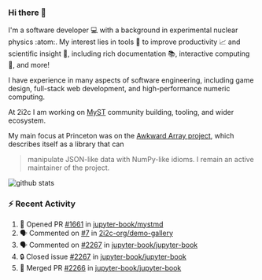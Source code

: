 ### Hi there 👋 

I'm a software developer 💻 with a background in experimental nuclear physics :atom:. My interest lies in tools :wrench: to improve productivity :chart_with_upwards_trend: and scientific insight :telescope:, including rich documentation 📚, interactive computing 🧮, and more! 

I have experience in many aspects of software engineering, including game design, full-stack web development, and high-performance numeric computing. 

At 2i2c I am working on [MyST](https://github.com/jupyter-book/mystmd) community building, tooling, and wider ecosystem. 

My main focus at Princeton was on the [Awkward Array project](awkward-array.org/), which describes itself as a library that can 
> manipulate JSON-like data with NumPy-like idioms. I remain an active maintainer of the project. 

![github stats](https://github-readme-stats.vercel.app/api?username=agoose77&show_icons=true&hide_rank=true&hide_title=true&bg_color=30,e76445,904e95&text_color=efe3ec&icon_color=efe3ec)
<!--
**agoose77/agoose77** is a ✨ _special_ ✨ repository because its `README.md` (this file) appears on your GitHub profile.

Here are some ideas to get you started:

- 🔭 I’m currently working on ...
- 🌱 I’m currently learning ...
- 👯 I’m looking to collaborate on ...
- 🤔 I’m looking for help with ...
- 💬 Ask me about ...
- 📫 How to reach me: ...
- 😄 Pronouns: ...
- ⚡ Fun fact: ...
-->

### :zap: Recent Activity

<!--START_SECTION:activity-->
1. 💪 Opened PR [#1661](https://github.com/jupyter-book/mystmd/pull/1661) in [jupyter-book/mystmd](https://github.com/jupyter-book/mystmd)
2. 🗣 Commented on [#7](https://github.com/2i2c-org/demo-gallery/issues/7#issuecomment-2489032674) in [2i2c-org/demo-gallery](https://github.com/2i2c-org/demo-gallery)
3. 🗣 Commented on [#2267](https://github.com/jupyter-book/jupyter-book/issues/2267#issuecomment-2488750826) in [jupyter-book/jupyter-book](https://github.com/jupyter-book/jupyter-book)
4. 🔒 Closed issue [#2267](https://github.com/jupyter-book/jupyter-book/issues/2267) in [jupyter-book/jupyter-book](https://github.com/jupyter-book/jupyter-book)
5. 🎉 Merged PR [#2266](https://github.com/jupyter-book/jupyter-book/pull/2266) in [jupyter-book/jupyter-book](https://github.com/jupyter-book/jupyter-book)
<!--END_SECTION:activity-->
